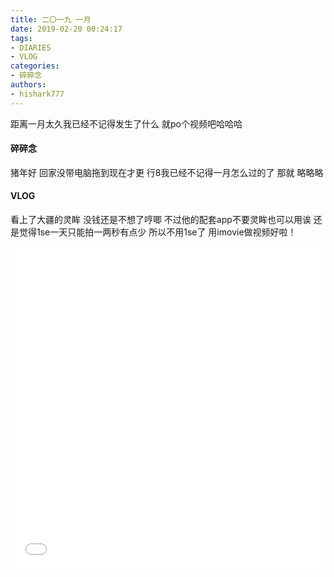 ```yaml
---
title: 二〇一九 一月
date: 2019-02-20 00:24:17
tags:
- DIARIES
- VLOG
categories: 
- 碎碎念
authors:
- hishark777
---
```

距离一月太久我已经不记得发生了什么
就po个视频吧哈哈哈
<!--more-->
#### 碎碎念
猪年好
回家没带电脑拖到现在才更
行8我已经不记得一月怎么过的了
那就
略略略

#### VLOG
看上了大疆的灵眸
没钱还是不想了哼唧
不过他的配套app不要灵眸也可以用诶
还是觉得1se一天只能拍一两秒有点少
所以不用1se了
用imovie做视频好啦！

<iframe src="//player.bilibili.com/player.html?aid=43728621&cid=76610088&page=1" scrolling="no" border="0" frameborder="no" framespacing="0" allowfullscreen="true" width="100%" height="515"> </iframe>